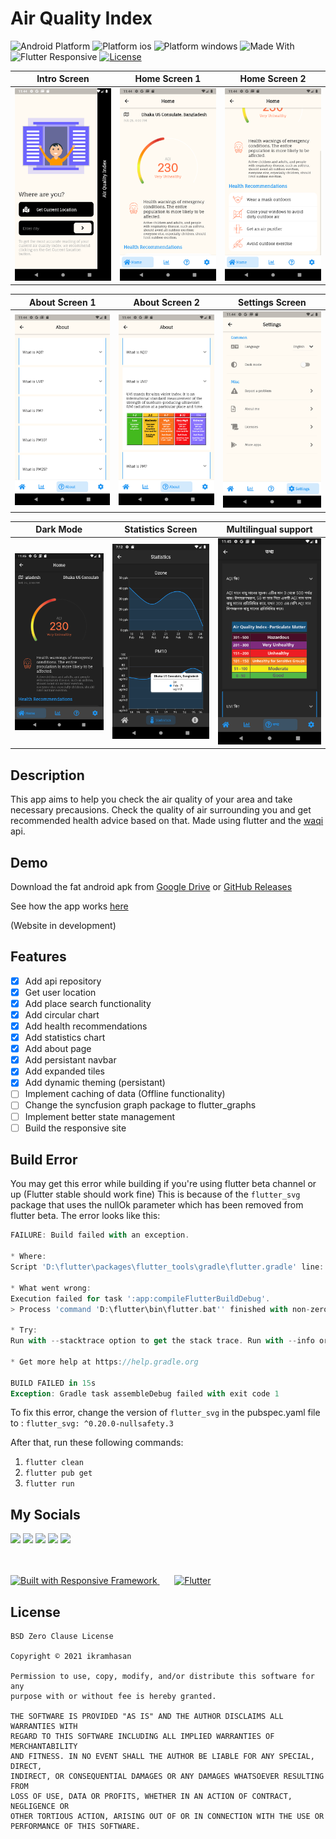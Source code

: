 # Air Quality Index

![Android Platform](https://img.shields.io/badge/platform-android-brightgreen?style=flat-square)
![Platform ios](https://img.shields.io/badge/platform-ios-brightgreen?style=flat-square)
![Platform windows](https://img.shields.io/badge/platform-windows-brightgreen?style=flat-square)
![Made With](https://img.shields.io/badge/made%20with-flutter-blue?style=flat-square)
![Flutter Responsive](https://img.shields.io/badge/flutter-responsive-brightgreen.svg?style=flat-square)
[![License](https://img.shields.io/badge/License-BSD%200--Clause-orange.svg?style=flat-square)](https://opensource.org/licenses/0BSD)



|                      Intro Screen                         |                      Home Screen 1                        |                      Home Screen 2                       |
| :---------------------------------------------------------------: | :-------------------------------------------------------------: | :--------------------------------------------------------------: |
| <img src="screenshots/intro.png" alt="drawing" width="270"/> | <img src="screenshots/home_1.png" alt="drawing" width="270"/> | <img src="screenshots/home_2.png" alt="drawing" width="270"/> |


|                        About Screen 1                         |                         About Screen 2                        |                      Settings Screen                       |
| :---------------------------------------------------------------: | :-------------------------------------------------------------: | :--------------------------------------------------------------: |
| <img src="screenshots/about_1.png" alt="drawing" width="270"/> | <img src="screenshots/about_2.png" alt="drawing" width="270"/> | <img src="screenshots/settings.png" alt="drawing" width="270"/> |

|                         Dark Mode                      |                         Statistics Screen                        |                      Multilingual support                       |
| :---------------------------------------------------------------: | :-------------------------------------------------------------: | :--------------------------------------------------------------: |
| <img src="screenshots/home_night.png" alt="drawing" width="270"/> | <img src="screenshots/statistics.png" alt="drawing" width="270"/> | <img src="screenshots/about_multilingual.png" alt="drawing" width="270"/> |

## Description
This app aims to help you check the air quality of your area and take necessary precausions. Check the quality of air surrounding you and get recommended health advice based on that. Made using flutter and the [waqi](https://waqi.info/) api.

## Demo
Download the fat android apk from [Google Drive](https://drive.google.com/file/d/19pXcv4mxn-XlqRQR1AV1jDbVpSOHHG61/view?usp=sharing) or [GitHub Releases](https://github.com/ikramhasan/Air-Quality-Index-Mobile/releases/)


See how the app works [here](https://youtu.be/uORQncuqnSI)

(Website in development)


## Features

- [x] Add api repository
- [x] Get user location
- [x] Add place search functionality
- [x] Add circular chart
- [x] Add health recommendations
- [x] Add statistics chart
- [x] Add about page
- [x] Add persistant navbar
- [x] Add expanded tiles
- [x] Add dynamic theming (persistant)
- [ ] Implement caching of data (Offline functionality)
- [ ] Change the syncfusion graph package to flutter_graphs
- [ ] Implement better state management
- [ ] Build the responsive site

## Build Error
You may get this error while building if you're using flutter beta channel or up (Flutter stable should work fine) This is because of the `flutter_svg` package that uses the nullOk parameter which has been removed from flutter beta. The error looks like this:

```dart
FAILURE: Build failed with an exception.

* Where:
Script 'D:\flutter\packages\flutter_tools\gradle\flutter.gradle' line: 991

* What went wrong:
Execution failed for task ':app:compileFlutterBuildDebug'.
> Process 'command 'D:\flutter\bin\flutter.bat'' finished with non-zero exit value 1

* Try:
Run with --stacktrace option to get the stack trace. Run with --info or --debug option to get more log output. Run with --scan to get full insights.

* Get more help at https://help.gradle.org

BUILD FAILED in 15s
Exception: Gradle task assembleDebug failed with exit code 1
```

To fix this error, change the version of `flutter_svg` in the pubspec.yaml file to : 
`flutter_svg: ^0.20.0-nullsafety.3`

After that, run these following commands:

1. `flutter clean`
2. `flutter pub get`
3. `flutter run`
   
## My Socials

[<img src="https://raw.githubusercontent.com/paulrobertlloyd/socialmediaicons/main/facebook-48x48.png">](http://www.facebook.com/ihni7/)
[<img src="https://raw.githubusercontent.com/paulrobertlloyd/socialmediaicons/main/twitter-48x48.png">](http://www.twitter.com/ikramhasandev)
[<img src="https://raw.githubusercontent.com/paulrobertlloyd/socialmediaicons/main/github-48x48.png">](https://github.com/ikramhasan/)
[<img src="https://raw.githubusercontent.com/paulrobertlloyd/socialmediaicons/main/reddit-48x48.png">](https://www.reddit.com/user/ikramhasan)
[<img src="https://raw.githubusercontent.com/paulrobertlloyd/socialmediaicons/main/linkedin-48x48.png">](https://www.linkedin.com/in/ikram-hasan-8a2b8a205/)

</br>
</br>

<a href="https://github.com/Codelessly/ResponsiveFramework">
  <img alt="Built with Responsive Framework"
       src="https://raw.githubusercontent.com/Codelessly/ResponsiveFramework/master/packages/Built%20with%20Responsive%20Badge.png"/>
</a>  &nbsp &nbsp &nbsp

<a href="https://github.com/flutter/flutter">
  <img alt="Flutter"
       src="https://raw.githubusercontent.com/Codelessly/ResponsiveFramework/master/packages/Flutter%20Logo%20Banner.png" />
</a>

## License

    BSD Zero Clause License

    Copyright © 2021 ikramhasan

    Permission to use, copy, modify, and/or distribute this software for any
    purpose with or without fee is hereby granted.

    THE SOFTWARE IS PROVIDED "AS IS" AND THE AUTHOR DISCLAIMS ALL WARRANTIES WITH
    REGARD TO THIS SOFTWARE INCLUDING ALL IMPLIED WARRANTIES OF MERCHANTABILITY
    AND FITNESS. IN NO EVENT SHALL THE AUTHOR BE LIABLE FOR ANY SPECIAL, DIRECT,
    INDIRECT, OR CONSEQUENTIAL DAMAGES OR ANY DAMAGES WHATSOEVER RESULTING FROM
    LOSS OF USE, DATA OR PROFITS, WHETHER IN AN ACTION OF CONTRACT, NEGLIGENCE OR
    OTHER TORTIOUS ACTION, ARISING OUT OF OR IN CONNECTION WITH THE USE OR
    PERFORMANCE OF THIS SOFTWARE.
